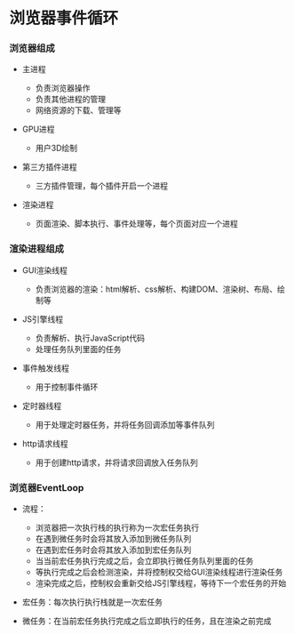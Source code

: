 # 浏览器事件循环

### 浏览器组成
- 主进程
    - 负责浏览器操作
    - 负责其他进程的管理
    - 网络资源的下载、管理等

- GPU进程
    - 用户3D绘制

- 第三方插件进程
    - 三方插件管理，每个插件开启一个进程

- 渲染进程
    - 页面渲染、脚本执行、事件处理等，每个页面对应一个进程

### 渲染进程组成
- GUI渲染线程
    - 负责浏览器的渲染：html解析、css解析、构建DOM、渲染树、布局、绘制等

- JS引擎线程
    - 负责解析、执行JavaScript代码
    - 处理任务队列里面的任务

- 事件触发线程
    - 用于控制事件循环

- 定时器线程
    - 用于处理定时器任务，并将任务回调添加等事件队列

- http请求线程
    - 用于创建http请求，并将请求回调放入任务队列

### 浏览器EventLoop
- 流程：
    - 浏览器把一次执行栈的执行称为一次宏任务执行
    - 在遇到微任务时会将其放入添加到微任务队列
    - 在遇到宏任务时会将其放入添加到宏任务队列
    - 当当前宏任务执行完成之后，会立即执行微任务队列里面的任务
    - 等执行完成之后会检测渲染，并将控制权交给GUI渲染线程进行渲染任务
    - 渲染完成之后，控制权会重新交给JS引擎线程，等待下一个宏任务的开始

- 宏任务：每次执行执行栈就是一次宏任务
- 微任务：在当前宏任务执行完成之后立即执行的任务，且在渲染之前完成